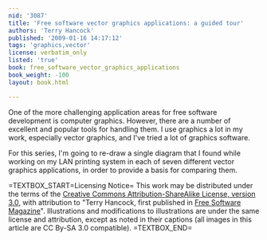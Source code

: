 ```yaml
---
nid: '3087'
title: 'Free software vector graphics applications: a guided tour'
authors: 'Terry Hancock'
published: '2009-01-16 14:17:12'
tags: 'graphics,vector'
license: verbatim_only
listed: 'true'
book: free_software_vector_graphics_applications
book_weight: -100
layout: book.html

---
```

One of the more challenging application areas for free software development is computer graphics. However, there are a number of excellent and popular tools for handling them. I use graphics a lot in my work, especially vector graphics, and I've tried a lot of graphics software.

For this series, I'm going to re-draw a single diagram that I found while working on my LAN printing system in each of seven different vector graphics applications, in order to provide a basis for comparing them.

<!--break-->

=TEXTBOX_START=Licensing Notice=
This work may be distributed under the terms of the [Creative Commons Attribution-ShareAlike License, version 3.0](http://creativecommons.org/licenses/by-sa/3.0), with attribution to "Terry Hancock, first published in [Free Software Magazine](http://www.freesoftwaremagazine.com)". Illustrations and modifications to illustrations are under the same license and attribution, except as noted in their captions (all images in this article are CC By-SA 3.0 compatible).
=TEXTBOX_END=


